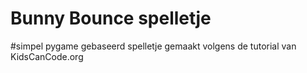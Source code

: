 # Bunny Bounce spelletje
#simpel pygame gebaseerd spelletje gemaakt volgens de tutorial van KidsCanCode.org
